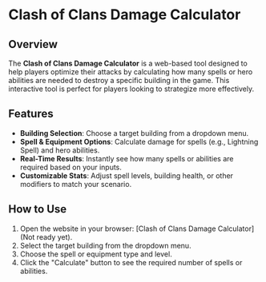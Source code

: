 # Clash of Clans Damage Calculator

## Overview
The **Clash of Clans Damage Calculator** is a web-based tool designed to help players optimize their attacks by calculating how many spells or hero abilities are needed to destroy a specific building in the game. This interactive tool is perfect for players looking to strategize more effectively.

## Features
- **Building Selection**: Choose a target building from a dropdown menu.
- **Spell & Equipment Options**: Calculate damage for spells (e.g., Lightning Spell) and hero abilities.
- **Real-Time Results**: Instantly see how many spells or abilities are required based on your inputs.
- **Customizable Stats**: Adjust spell levels, building health, or other modifiers to match your scenario.

## How to Use
1. Open the website in your browser: [Clash of Clans Damage Calculator](Not ready yet).
2. Select the target building from the dropdown menu.
3. Choose the spell or equipment type and level.
4. Click the "Calculate" button to see the required number of spells or abilities.
